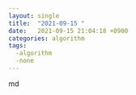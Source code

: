 ```yaml
---
layout: single
title:  "2021-09-15 "
date:   2021-09-15 21:04:18 +0900
categories: algorithm
tags:
  -algorithm
  -none
---
```


md

